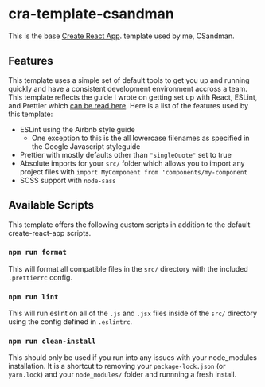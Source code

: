 # cra-template-csandman

This is the base
[Create React App](https://github.com/facebook/create-react-app). template used
by me, CSandman.

## Features

This template uses a simple set of default tools to get you up and running
quickly and have a consistent development environment accross a team. This
template reflects the guide I wrote on getting set up with React, ESLint, and
Prettier which [can be read here](https://csandvik.com/react-prettier-eslint/).
Here is a list of the features used by this template:

- ESLint using the Airbnb style guide
  - One exception to this is the all lowercase filenames as specified in the
    Google Javascript styleguide
- Prettier with mostly defaults other than `"singleQuote"` set to true
- Absolute imports for your `src/` folder which allows you to import any project
  files with `import MyComponent from 'components/my-component`
- SCSS support with `node-sass`

## Available Scripts

This template offers the following custom scripts in addition to the default
create-react-app scripts.

### `npm run format`

This will format all compatible files in the `src/` directory with the included
`.prettierrc` config.

### `npm run lint`

This will run eslint on all of the `.js` and `.jsx` files inside of the `src/`
directory using the config defined in `.eslintrc`.

### `npm run clean-install`

This should only be used if you run into any issues with your node_modules
installation. It is a shortcut to removing your `package-lock.json` (or
`yarn.lock`) and your `node_modules/` folder and runnning a fresh install.
